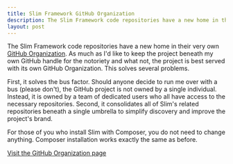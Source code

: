 ```yaml
---
title: Slim Framework GitHub Organization
description: The Slim Framework code repositories have a new home in their very own GitHub Organization.
layout: post
---
```


The Slim Framework code repositories have a new home in their very own [GitHub Organization](https://github.com/slimphp). As much as I'd like to keep the project beneath my own GitHub handle for the notoriety and what not, the project is best served with its own GitHub Organization. This solves several problems.

First, it solves the bus factor. Should anyone decide to run me over with a bus (please don't), the GitHub project is not owned by a single individual. Instead, it is owned by a team of dedicated users who all have access to the necessary repositories. Second, it consolidates all of Slim's related repositories beneath a single umbrella to simplify discovery and improve the project's brand.

For those of you who install Slim with Composer, you do not need to change anything. Composer installation works exactly the same as before.

[Visit the GitHub Organization page](https://github.com/slimphp)
